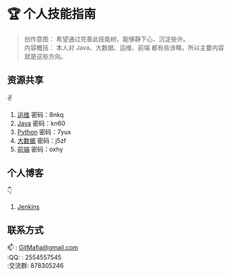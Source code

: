 # :trophy: 个人技能指南 

> 创作意图： 希望通过完善此技能树，能够静下心、沉淀些许。<br>
> 内容概括： 本人对 Java、大数据、运维、前端 都有些涉略，所以主要内容就是这些方向。

## 资源共享
:v:
1. [运维](https://pan.baidu.com/s/1edH75gJyHW0wB1PySIulrw?_blank)    密码：8nkq       
2. [Java](https://pan.baidu.com/s/1m3Yz9PRama3zXvSvkAlCJA)    密码：kn60              
3. [Python](https://pan.baidu.com/s/1Y5vwqpSn-86fevjn0Rdhsg)  密码：7yux              
4. [大数据](https://pan.baidu.com/s/1zU_i1W8rH-ZeAErNxIT-gQ)  密码：j5zf              
5. [前端](https://pan.baidu.com/s/1xM9pe13d7ssXEJpQjAYx0w)    密码：oxhy               

## 个人博客 
:point_down:
1. [Jenkins](https://blog.csdn.net/davis_dxs/article/category/8087007)


## 联系方式
:mailbox: : GitMafia@gmail.com <br>
:QQ: : 2554557545 <br>
:交流群: 878305246

